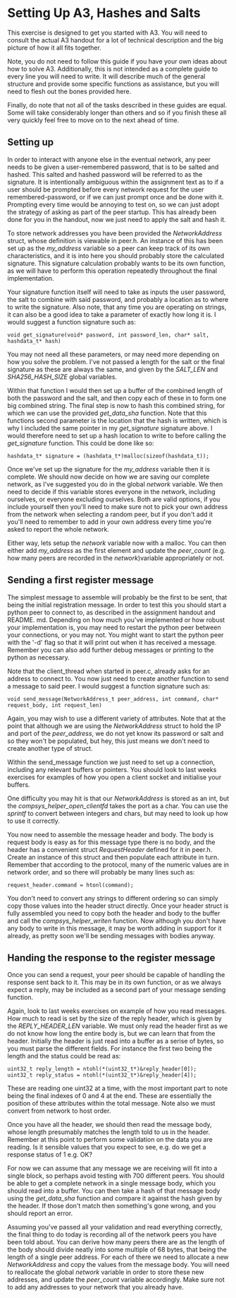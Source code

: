 # Setting Up A3, Hashes and Salts
This exercise is designed to get you started with A3. You will need to consult
the actual A3 handout for a lot of technical description and the big picture
of how it all fits together. 

Note, you do not need to follow this guide if you have your own ideas about 
how to solve A3. Additionally, this is not intended as a complete guide to 
every line you will need to write. It will describe much of the general 
structure and provide some specific functions as assistance, but you will need
to flesh out the bones provided here. 

Finally, do note that not all of the tasks described in these guides are equal.
Some will take considerably longer than others and so if you finish these all 
very quickly feel free to move on to the next ahead of time. 

## Setting up 
In order to interact with anyone else in the eventual network, any peer needs 
to be given a user-remembered password, that is to be salted and hashed. This 
salted and hashed password will be referred to as the signature. It is 
intentionally ambiguous within the assignment text as to if a user should be 
prompted before every network request for the user remembered-password, or if 
we can just prompt once and be done with it. Prompting every time would be 
annoying to test on, so we can just adopt the strategy of asking as part of 
the peer startup. This has already been done for you in the handout, now we 
just need to apply the salt and hash it.

To store network addresses you have been provided the _NetworkAddress_ struct,
whose definition is viewable in peer.h. An instance of this has been set up as 
the _my_address_ variable so a peer can keep track of its own characteristics, 
and it is into here you should probably store the calculated signature. This 
signature calculation probably wants to be its own function, as we will have 
to perform this operation repeatedly throughout the final implementation.

Your signature function itself will need to take as inputs the user password, 
the salt to combine with said password, and probably a location as to where to
write the signature. Also note, that any time you are operating on strings, it 
can also be a good idea to take a parameter of exactly how long it is. I would
suggest a function signature such as:

    void get_signature(void* password, int password_len, char* salt, hashdata_t* hash)

You may not need all these parameters, or may need more depending on how you 
solve the problem. I've not passed a length for the salt or the final 
signature as these are always the same, and given by the _SALT_LEN_ and 
_SHA256_HASH_SIZE_ global variables.

Within that function I would then set up a buffer of the combined length of 
both the password and the salt, and then copy each of these in to form one big 
combined string. The final step is now to hash this combined string, for which 
we can use the provided _get_data_sha_ function. Note that this functions 
second parameter is the location that the hash is written, which is why I 
included the same pointer in my _get_signature_ signature above. I would 
therefore need to set up a hash location to write to before calling the 
_get_signature_ function. This could be done like so:

    hashdata_t* signature = (hashdata_t*)malloc(sizeof(hashdata_t));

Once we've set up the signature for the _my_address_ variable then it is 
complete. We should now decide on how we are saving our complete network, as 
I've suggested you do in the global _network_ variable. We then need to decide 
if this variable stores everyone in the network, including ourselves, or 
everyone excluding ourselves. Both are valid options, if you include yourself 
then you'll need to make sure not to pick your own address from the network 
when selecting a random peer, but if you don't add it you'll need to remember 
to add in your own address every time you're asked to report the whole network.

Either way, lets setup the _network_ variable now with a malloc. You can then 
either add _my_address_ as the first element and update the _peer_count_ (e.g. 
how many peers are recorded in the _network_)variable appropriately or not.

## Sending a first register message
The simplest message to assemble will probably be the first to be sent, that 
being the initial registration message. In order to test this you should start 
a python peer to connect to, as described in the assignment handout and README.
md. Depending on how much you've implemented or how robust your implementation 
is, you may need to restart the python peer between your connections, or you 
may not. You might want to start the python peer with the '-d' flag so that it 
will print out when it has received a message. Remember you can also add 
further debug messages or printing to the python as necessary.

Note that the client_thread when started in peer.c, already asks for an 
address to connect to. You now just need to create another function to send a 
message to said peer. I would suggest a function signature such as:

    void send_message(NetworkAddress_t peer_address, int command, char* request_body, int request_len)

Again, you may wish to use a different variety of attributes. Note that at the 
point that although we are using the _NetworkAddress_ struct to hold the IP 
and port of the _peer_address_, we do not yet know its password or salt and so 
they won't be populated, but hey, this just means we don't need to create 
another type of struct.

Within the send_message function we just need to set up a connection, 
including any relevant buffers or pointers. You should look to last weeks 
exercises for examples of how you open a client socket and initialise your 
buffers. 

One difficulty you may hit is that our _NetworkAddress_ is stored as an int, 
but the _compsys_helper_open_clientfd_ takes the port as a char. You can use 
the _sprintf_ to convert between integers and chars, but may need to look up 
how to use it correctly.

You now need to assemble the message header and body. The body is request body 
is easy as for this message type there is no body, and the header has a 
convenient struct _RequestHeader_ defined for it in peer.h. Create an instance 
of this struct and then populate each attribute in turn. Remember that 
according to the protocol, many of the numeric values are in network order, 
and so there will probably be many lines such as:

    request_header.command = htonl(command);

You don't need to convert any strings to different ordering so can simply copy 
those values into the header struct directly. Once your header struct is fully 
assembled you need to copy both the header and body to the buffer and call the 
_compsys_helper_writen_ function. Now although you don't have any body to write
in this message, it may be worth adding in support for it already, as pretty 
soon we'll be sending messages with bodies anyway.

## Handing the response to the register message
Once you can send a request, your peer should be capable of handling the 
response sent back to it. This may be in its own function, or as we always 
expect a reply, may be included as a second part of your message sending 
function.

Again, look to last weeks exercises on example of how you read messages. How 
much to read is set by the size of the reply header, which is given by the 
_REPLY_HEADER_LEN_ variable. We must only read the header first as we do not 
know how long the entire body is, but we can learn that from the header. 
Initially the header is just read into a buffer as a serise of bytes, so you 
must parse the different fields. For instance the first two being the length 
and the status could be read as:

    uint32_t reply_length = ntohl(*(uint32_t*)&reply_header[0]);
    uint32_t reply_status = ntohl(*(uint32_t*)&reply_header[4]);

These are reading one uint32 at a time, with the most important part to note 
being the final indexes of 0 and 4 at the end. These are essentially the 
position of these attributes within the total message. Note also we must 
convert from network to host order. 

Once you have all the header, we should then read the message body, whose 
length presumably matches the length told to us in the header. Remember at 
this point to perform some validation on the data you are reading. Is it 
sensible values that you expect to see, e.g. do we get a response status of 1 
e.g. OK? 

For now we can assume that any message we are receiving will fit into a single 
block, so perhaps avoid testing with 700 different peers. You should be able 
to get a complete network in a single message body, which you should read into 
a buffer. You can then take a hash of that message body using the 
_get_data_sha_ function and compare it against the hash given by the header. 
If those don't match then something's gone wrong, and you should report an 
error.

Assuming you've passed all your validation and read everything correctly, the 
final thing to do today is recording all of the network peers you have been 
told about. You can derive how many peers there are as the length of the body 
should divide neatly into some multiple of 68 bytes, that being the length of 
a single peer address. For each of there we need to allocate a new 
_NetworkAddress_ and copy the values from the message body. You will need to 
reallocate the global _network_ variable in order to store these new 
addresses, and update the _peer_count_ variable accordingly. Make sure not to 
add any addresses to your network that you already have.